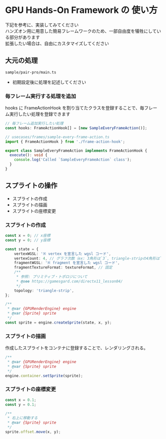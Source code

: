 # GPU Hands-On Framework の 使い方

下記を参考に、実装してみてください  
ハンズオン用に用意した簡易フレームワークのため、一部自由度を犠牲にしている部分があります  
拡張したい場合は、自由にカスタマイズしてください  

## 大元の処理
```
sample/pair-pro/main.ts
```

- 初期設定後に処理を記述してください

### 毎フレーム実行する処理を追加

hooks に FrameActionHook を割り当てたクラスを登録することで、毎フレーム実行したい処理を登録できます

```ts
// 毎フレーム追加実行したい処理
const hooks: FrameActionHook[] = [new SampleEveryFrameAction()];
```

```ts
// usecases/frames/sample-every-frame-action.ts
import { FrameActionHook } from './frame-action-hook';

export class SampleEveryFrameAction implements FrameActionHook {
  execute(): void {
    console.log('Called `SampleEveryFrameAction` class');
  }
}

```

## スプライトの操作

- スプライトの作成
- スプライトの描画
- スプライトの座標変更

### スプライトの作成

```ts
const x = 0; // x座標
const y = 0; // y座標

const state = {
    vertexWGSL: '※ vertex を宣言した wgsl コード',
    vertexCount: 4, // グラフ次数（ex: 3角形は`3`, triangle-stripの4角形は`4`）
    fragmentWGSL: '※ fragment を宣言した wgsl コード',
    fragmentTextureFormat: textureFormat, // 固定
    /**
     * 参照: プリミティブ・トポロジについて
     * @see https://gamesgard.com/directx11_lesson04/
     */
    topology: 'triangle-strip',
};

/**
 * @var {GPURenderEngine} engine
 * @var {Sprite} sprite
 */
const sprite = engine.createSprite(state, x, y);
```

### スプライトの描画

作成したスプライトをコンテナに登録することで、レンダリングされる。

```ts
/**
 * @var {GPURenderEngine} engine
 * @var {Sprite} sprite
 */
engine.container.setSprite(sprite);
```

### スプライトの座標変更

```ts
const x = 0.1;
const y = 0.1;

/**
 * 右上に移動する
 * @var {Sprite} sprite
 */
sprite.offset.move(x, y);
```
